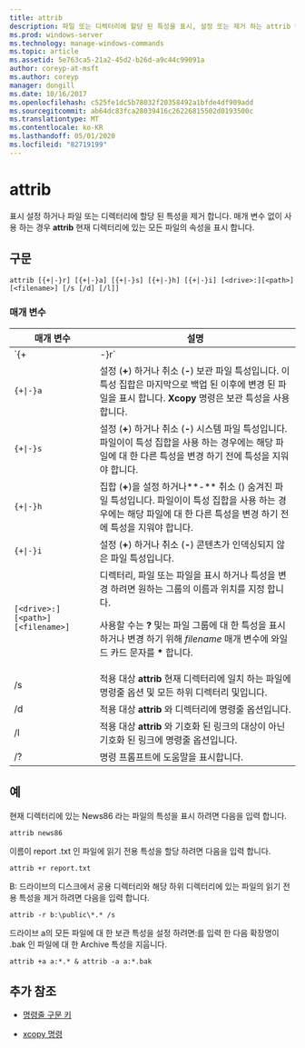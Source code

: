 ```yaml
---
title: attrib
description: 파일 또는 디렉터리에 할당 된 특성을 표시, 설정 또는 제거 하는 attrib 명령에 대 한 참조 항목입니다.
ms.prod: windows-server
ms.technology: manage-windows-commands
ms.topic: article
ms.assetid: 5e763ca5-21a2-45d2-b26d-a9c44c99091a
author: coreyp-at-msft
ms.author: coreyp
manager: dongill
ms.date: 10/16/2017
ms.openlocfilehash: c525fe1dc5b78032f20358492a1bfde4df909add
ms.sourcegitcommit: ab64dc83fca28039416c26226815502d0193500c
ms.translationtype: MT
ms.contentlocale: ko-KR
ms.lasthandoff: 05/01/2020
ms.locfileid: "82719199"
---
```

# <a name="attrib"></a>attrib

표시 설정 하거나 파일 또는 디렉터리에 할당 된 특성을 제거 합니다. 매개 변수 없이 사용 하는 경우 **attrib** 현재 디렉터리에 있는 모든 파일의 속성을 표시 합니다.

## <a name="syntax"></a>구문

```
attrib [{+|-}r] [{+|-}a] [{+|-}s] [{+|-}h] [{+|-}i] [<drive>:][<path>][<filename>] [/s [/d] [/l]]
```

### <a name="parameters"></a>매개 변수

| 매개 변수 | 설명 |
| --------- | ----------- |
| `{+|-}r` | 집합 (**+**)을 설정 하거나**-** 취소 () 읽기 전용 파일 특성입니다. |
| `{+\|-}a` | 설정 (**+**) 하거나 취소 (**-**) 보관 파일 특성입니다. 이 특성 집합은 마지막으로 백업 된 이후에 변경 된 파일을 표시 합니다. **Xcopy** 명령은 보관 특성을 사용 합니다. |
| `{+\|-}s` | 설정 (**+**) 하거나 취소 (**-**) 시스템 파일 특성입니다. 파일이이 특성 집합을 사용 하는 경우에는 해당 파일에 대 한 다른 특성을 변경 하기 전에 특성을 지워야 합니다. |
| `{+\|-}h` | 집합 (**+**)을 설정 하거나**-** 취소 () 숨겨진 파일 특성입니다. 파일이이 특성 집합을 사용 하는 경우에는 해당 파일에 대 한 다른 특성을 변경 하기 전에 특성을 지워야 합니다. |
| `{+\|-}i` | 설정 (**+**) 하거나 취소 (**-**) 콘텐츠가 인덱싱되지 않은 파일 특성입니다. |
| `[<drive>:][<path>][<filename>]` | 디렉터리, 파일 또는 파일을 표시 하거나 특성을 변경 하려면 원하는 그룹의 이름과 위치를 지정 합니다.<p>사용할 수는 **?** 및는 파일 그룹에 대 한 특성을 표시 하거나 변경 하기 위해 *filename* 매개 변수에 와일드 카드 문자를 **&#42;** 합니다. |
| /s | 적용 대상 **attrib** 현재 디렉터리에 일치 하는 파일에 명령줄 옵션 및 모든 하위 디렉터리 및입니다. |
| /d | 적용 대상 **attrib** 와 디렉터리에 명령줄 옵션입니다. |
| /l | 적용 대상 **attrib** 와 기호화 된 링크의 대상이 아닌 기호화 된 링크에 명령줄 옵션입니다. |
| /? | 명령 프롬프트에 도움말을 표시합니다. |

## <a name="examples"></a>예

현재 디렉터리에 있는 News86 라는 파일의 특성을 표시 하려면 다음을 입력 합니다.

```
attrib news86
```

이름이 report .txt 인 파일에 읽기 전용 특성을 할당 하려면 다음을 입력 합니다.

```
attrib +r report.txt
```

B: 드라이브의 디스크에서 공용 디렉터리와 해당 하위 디렉터리에 있는 파일의 읽기 전용 특성을 제거 하려면 다음을 입력 합니다.

```
attrib -r b:\public\*.* /s
```

드라이브 a의 모든 파일에 대 한 보관 특성을 설정 하려면:를 입력 한 다음 확장명이 .bak 인 파일에 대 한 Archive 특성을 지웁니다.

```
attrib +a a:*.* & attrib -a a:*.bak
```

## <a name="additional-references"></a>추가 참조

- [명령줄 구문 키](command-line-syntax-key.md)

- [xcopy 명령](xcopy.md)
